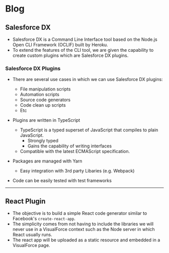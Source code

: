 # Blog

## Salesforce DX
- Salesforce DX is a Command Line Interface tool based on the Node.js Open CLI Framework (OCLIF) built by Heroku.
- To extend the features of the CLI tool, we are given the capability to create custom plugins which are Salesforce DX plugins.

### Salesforce DX Plugins
- There are several use cases in which we can use Salesforce DX plugins:
  - File manipulation scripts
  - Automation scripts
  - Source code generators
  - Code clean up scripts
  - Etc

- Plugins are written in TypeScript
  - TypeScript is a typed superset of JavaScript that compiles to plain JavaScript.
    - Strongly typed
    - Gains the capability of writing interfaces
  - Compatible with the latest ECMAScript specification.

- Packages are managed with Yarn
  - Easy integration with 3rd party Libaries (e.g. Webpack)

- Code can be easily tested with test frameworks

---

## React Plugin
- The objective is to build a simple React code generator similar to Facebook's `create-react-app`.
- The simplicity comes from not having to include the libraries we will never use in a VisualForce context such as the Node server in which React usually runs.
- The react app will be uploaded as a static resource and embedded in a VisualForce page.
